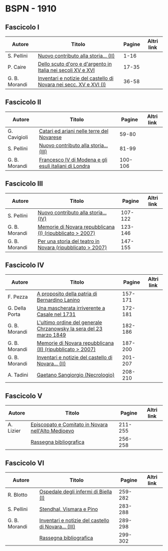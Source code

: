 # BSPN - 1910

## Fascicolo I

| Autore        | Titolo                                                                                                                 | Pagine | Altri link |
|---------------|------------------------------------------------------------------------------------------------------------------------|--------|------------|
| S. Pellini    | [Nuovo contributo alla storia... (II)](https://en.calameo.com/read/00726073526a1d5317801)                              | 1-16   |            |
| P. Caire      | [Dello scuto d'oro e d'argento in Italia nei secoli XV e XVI](https://en.calameo.com/read/00726073526a1d5317801)       | 17-35  |            |
| G. B. Morandi | [Inventari e notizie del castello di Novara nei secc. XV e XVI (I)](https://en.calameo.com/read/00726073526a1d5317801) | 36-58  |            |

## Fascicolo II

| Autore        | Titolo                                                                                                     | Pagine  | Altri link |
|---------------|------------------------------------------------------------------------------------------------------------|---------|------------|
| G. Cavigioli  | [Catari ed ariani nelle terre del Novarese](https://en.calameo.com/read/0072607359ef0954934c8)             | 59-80   |            |
| S. Pellini    | [Nuovo contributo alla storia... (III)](https://en.calameo.com/read/0072607359ef0954934c8)                 | 81-99   |            |
| G. B. Morandi | [Francesco IV di Modena e gli esuli italiani di Londra](https://en.calameo.com/read/0072607359ef0954934c8) | 100-106 |            |

## Fascicolo III

| Autore        | Titolo                                                                                                         | Pagine  | Altri link |
|---------------|----------------------------------------------------------------------------------------------------------------|---------|------------|
| S. Pellini    | [Nuovo contributo alla storia... (IV)](https://en.calameo.com/read/0072607354b9f5b0e2e7f)                      | 107-122 |            |
| G. B. Morandi | [Memorie di Novara repubblicana (I) (ripubblicato > 2007)](https://en.calameo.com/read/0072607354b9f5b0e2e7f)  | 123-146 |            |
| G. B. Morandi | [Per una storia del teatro in Novara (ripubblicato > 2007)](https://en.calameo.com/read/0072607354b9f5b0e2e7f) | 147-155 |            |

## Fascicolo IV

| Autore         | Titolo                                                                                                                  | Pagine  | Altri link |
|----------------|-------------------------------------------------------------------------------------------------------------------------|---------|------------|
| F. Pezza       | [A proposito della patria di Bernardino Lanino](https://en.calameo.com/read/00726073539916a900062)                      | 157-171 |            |
| G. Della Porta | [Una mascherata irriverente a Casale nel 1731](https://en.calameo.com/read/00726073539916a900062)                       | 172-181 |            |
| G. B. Morandi  | [L'ultimo ordine del generale Chrzanowsky la sera del 23 marzo 1849](https://en.calameo.com/read/00726073539916a900062) | 182-186 |            |
| G. B. Morandi  | [Memorie di Novara repubblicana (II) (ripubblicato > 2007)](https://en.calameo.com/read/00726073539916a900062)          | 187-200 |            |
| G. B. Morandi  | [Inventari e notizie del castello di Novara... (II)](https://en.calameo.com/read/00726073539916a900062)                 | 201-207 |            |
| A. Tadini      | [Gaetano Sangiorgio (Necrologio)](https://en.calameo.com/read/00726073539916a900062)                                    | 208-210 |            |

## Fascicolo V

| Autore    | Titolo                                                                                                  | Pagine  | Altri link |
|-----------|---------------------------------------------------------------------------------------------------------|---------|------------|
| A. Lizier | [Episcopato e Comitato in Novara nell'Alto Medioevo](https://en.calameo.com/read/007260735ae1a05c14862) | 211-255 |            |
|           | [Rassegna bibliografica](https://en.calameo.com/read/007260735ae1a05c14862)                             | 256-258 |            |

## Fascicolo VI

| Autore        | Titolo                                                                                                   | Pagine  | Altri link |
|---------------|----------------------------------------------------------------------------------------------------------|---------|------------|
| R. Blotto     | [Ospedale degli infermi di Biella (I)](https://en.calameo.com/read/0072607359d62e3108447)                | 259-282 |            |
| S. Pellini    | [Stendhal, Vismara e Pino](https://en.calameo.com/read/0072607359d62e3108447)                            | 283-288 |            |
| G. B. Morandi | [Inventari e notizie del castello di Novara... (III)](https://en.calameo.com/read/0072607359d62e3108447) | 289-298 |            |
|               | [Rassegna bibliografica](https://en.calameo.com/read/0072607359d62e3108447)                              | 299-302 |            |

